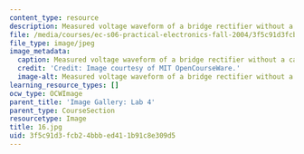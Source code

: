 ```yaml
---
content_type: resource
description: Measured voltage waveform of a bridge rectifier without a capacitor.
file: /media/courses/ec-s06-practical-electronics-fall-2004/3f5c91d3fcb24bbbed411b91c8e309d5_16.jpg
file_type: image/jpeg
image_metadata:
  caption: Measured voltage waveform of a bridge rectifier without a capacitor.
  credit: 'Credit: Image courtesy of MIT OpenCourseWare.'
  image-alt: Measured voltage waveform of a bridge rectifier without a capacitor.
learning_resource_types: []
ocw_type: OCWImage
parent_title: 'Image Gallery: Lab 4'
parent_type: CourseSection
resourcetype: Image
title: 16.jpg
uid: 3f5c91d3-fcb2-4bbb-ed41-1b91c8e309d5
---
```

